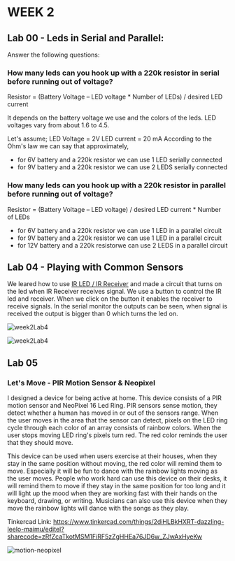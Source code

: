 # WEEK 2

## Lab 00 - Leds in Serial and Parallel:
Answer the following questions:

### How many leds can you hook up with a 220k resistor in serial before running out of voltage?

Resistor = (Battery Voltage – LED voltage * Number of LEDs) / desired LED current

It depends on the battery voltage we use and the colors of the leds. LED voltages vary from about 1.6 to 4.5. 

Let's assume;
LED Voltage = 2V
LED current = 20 mA
According to the Ohm's law we can say that approximately, 
* for 6V battery and a 220k resistor we can use 1 LED serially connected
* for 9V battery and a 220k resistor we can use 2 LEDS serially connected

### How many leds can you hook up with a 220k resistor in parallel before running out of voltage?

Resistor = (Battery Voltage – LED voltage) / desired LED current * Number of LEDs
* for 6V battery and a 220k resistor we can use 1 LED in a parallel circuit 
* for 9V battery and a 220k resistor we can use 1 LED in a parallel circuit  
* for 12V battery and a 220k resistorwe can use 2 LEDS in a parallel circuit  

## Lab 04 - Playing with Common Sensors

We leared how to use [IR LED / IR Receiver](https://learn.sparkfun.com/tutorials/ir-communication/all) and made a circuit that  turns on the led when IR Receiver receives signal. We use a button to control the IR led and receiver. When we click on the button it enables the receiver to receive signals. In the serial monitor the outputs can be seen, when signal is received the output is bigger than 0 which turns the led on.


![week2Lab4](https://git.arts.ac.uk/storage/user/227/files/41a2d480-2dba-11ec-98e4-d54062bdb60f)


![week2Lab4](https://git.arts.ac.uk/storage/user/227/files/f2f53a80-2db9-11ec-8124-4848e91fdfa6)



## Lab 05
### Let's Move - PIR Motion Sensor & Neopixel

I designed a device for being active at home. This device consists of a  PIR motion sensor and  NeoPixel 16 Led Ring. PIR sensors sense motion, they detect whether a human has moved in or out of the sensors range. When the user moves in the area that the sensor can detect, pixels on the LED ring cycle through each color of an array consists of rainbow colors. When the user stops moving LED ring's pixels turn red. The red color reminds the user that they should move. 

This device can be used when users exercise at their houses, when they stay in the same position without moving, the red color will remind them to move. Especially it will be fun to dance with the rainbow lights moving as the user moves. People who work hard can use this device on their desks, it will remind them to move if they stay in the same position for too long and it will light up the mood when they are working fast with their hands on the keyboard, drawing, or writing. Musicians can also use this device when they move the rainbow lights will dance with the songs as they play. 

Tinkercad Link: https://www.tinkercad.com/things/2diHLBkHXRT-dazzling-leelo-maimu/editel?sharecode=zRfZcaTkotMSM1FiRF5zZgHHEa76JD6w_ZJwAxHyeKw

![motion-neopixel](https://git.arts.ac.uk/storage/user/227/files/15ba0000-2bbc-11ec-8e80-b1364a05f190)

